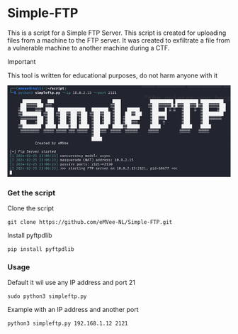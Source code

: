 # Simple-FTP
This is a script for a Simple FTP Server. This script is created for uploading files from a machine to the FTP server. It was created to exfiltrate a file from a vulnerable machine to another machine during a CTF.




> [!IMPORTANT]
> This tool is written for educational purposes, do not harm anyone with it


![Simple-FTP](https://github.com/eMVee-NL/Simple-FTP/blob/main/SimpleFTP.png?raw=true?raw=true)

### Get the script
Clone the script
```
git clone https://github.com/eMVee-NL/Simple-FTP.git
```
Install pyftpdlib
```
pip install pyftpdlib
```

### Usage
Default it wil use any IP address and port 21
```
sudo python3 simpleftp.py
```
Example with an IP address and another port
```
python3 simpleftp.py 192.168.1.12 2121
```
